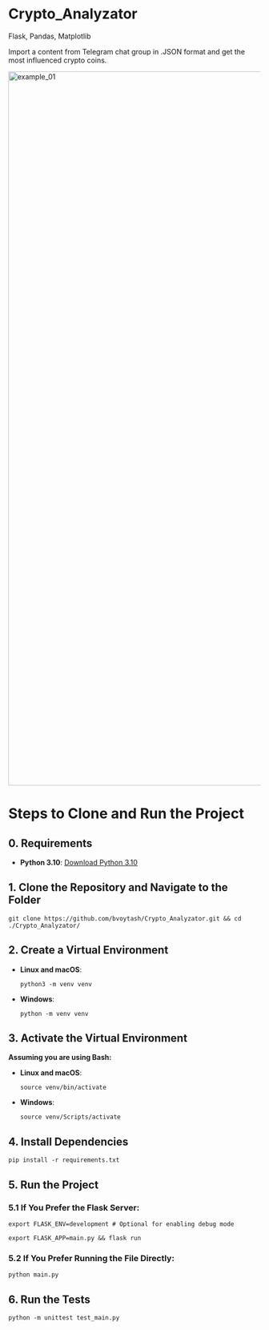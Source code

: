 # Crypto_Analyzator
Flask, Pandas, Matplotlib

Import a content from Telegram chat group in .JSON format and get the most influenced crypto coins.

<img width="1426" alt="example_01" src="https://github.com/user-attachments/assets/914439f9-e438-4a54-a71d-29c7c96f756c">

# Steps to Clone and Run the Project

## 0. Requirements
- **Python 3.10**: [Download Python 3.10](https://www.python.org/downloads/release/python-3100/)

## 1. Clone the Repository and Navigate to the Folder
```
git clone https://github.com/bvoytash/Crypto_Analyzator.git && cd ./Crypto_Analyzator/
```

## 2. Create a Virtual Environment
- **Linux and macOS**:
    ```
    python3 -m venv venv
    ```
- **Windows**:
    ```
    python -m venv venv
    ```

## 3. Activate the Virtual Environment
**Assuming you are using Bash:**
- **Linux and macOS**:
    ```
    source venv/bin/activate
    ```
- **Windows**:
    ```
    source venv/Scripts/activate
    ```

## 4. Install Dependencies
```
pip install -r requirements.txt
```

## 5. Run the Project

### 5.1 If You Prefer the Flask Server:
```
export FLASK_ENV=development # Optional for enabling debug mode
```
```
export FLASK_APP=main.py && flask run
```

### 5.2 If You Prefer Running the File Directly:
```
python main.py
```

## 6. Run the Tests
```
python -m unittest test_main.py
```